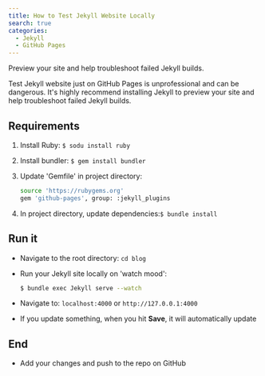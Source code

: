 ```yaml
---
title: How to Test Jekyll Website Locally
search: true
categories: 
  - Jekyll
  - GitHub Pages
---
```


Preview your site and help troubleshoot failed Jekyll builds.

Test Jekyll website just on GitHub Pages is unprofessional and can be dangerous. It's highly recommend installing Jekyll to preview your site and help troubleshoot failed Jekyll builds.

## Requirements

1. Install Ruby: `$ sodu install ruby`

2. Install bundler: `$ gem install bundler`

3. Update 'Gemfile' in project directory:

    ```bash
    source 'https://rubygems.org'
    gem 'github-pages', group: :jekyll_plugins
    ```

4. In project directory, update dependencies:`$ bundle install`

## Run it

- Navigate to the root directory: `cd blog`

- Run your Jekyll site locally on 'watch mood':

    ```bash
    $ bundle exec Jekyll serve --watch
    ```

- Navigate to: `localhost:4000` or `http://127.0.0.1:4000`

- If you update something, when you hit **Save**, it will automatically update

## End

- Add your changes and push to the repo on GitHub

